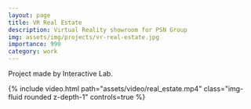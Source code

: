 ```yaml
---
layout: page
title: VR Real Estate
description: Virtual Reality showroom for PSN Group
img: assets/img/projects/vr-real-estate.jpg
importance: 990
category: work
---
```


Project made by Interactive Lab.

<div class="row mt-3">
    <div class="col-sm mt-3 mt-md-0">
        {% include video.html path="assets/video/real_estate.mp4" class="img-fluid rounded z-depth-1" controls=true %}
    </div>
</div>
